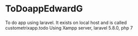 # ToDoappEdwardG
To do app using laravel. It exists on local host and is called custometrixapp.todo
Using Xampp server, laravel 5.8.0, php 7
